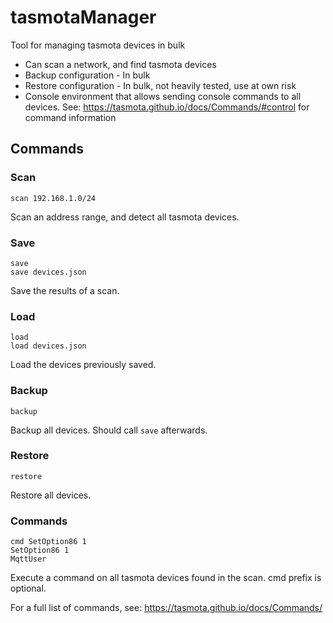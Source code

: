 # tasmotaManager
Tool for managing tasmota devices in bulk

- Can scan a network, and find tasmota devices
- Backup configuration - In bulk
- Restore configuration - In bulk, not heavily tested, use at own risk
- Console environment that allows sending console commands to all devices. See: https://tasmota.github.io/docs/Commands/#control for command information

## Commands

### Scan

    scan 192.168.1.0/24

Scan an address range, and detect all tasmota devices.

### Save

    save
    save devices.json

Save the results of a scan. 

### Load

    load
    load devices.json

Load the devices previously saved.

### Backup

    backup

Backup all devices. Should call `save` afterwards.

### Restore

    restore

Restore all devices.

### Commands

    cmd SetOption86 1
    SetOption86 1
    MqttUser

Execute a command on all tasmota devices found in the scan. cmd prefix is optional.

For a full list of commands, see: https://tasmota.github.io/docs/Commands/

